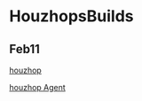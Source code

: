 # HouzhopsBuilds

## Feb11

[houzhop](https://github.com/HouzHop/HouzhopsBuilds/raw/main/houzhop/feb12/houzhop.apk)

[houzhop Agent](https://github.com/HouzHop/HouzhopsBuilds/raw/main/houzhop/feb12/houzhopagent.apk)
